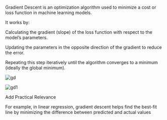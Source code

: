 Gradient Descent is an optimization algorithm used to minimize a cost or loss function in machine learning models.

It works by:

Calculating the gradient (slope) of the loss function with respect to the model’s parameters.

Updating the parameters in the opposite direction of the gradient to reduce the error.

Repeating this step iteratively until the algorithm converges to a minimum (ideally the global minimum).

![gd](https://github.com/user-attachments/assets/be4bc3fc-f478-4cff-b858-b159e3976568)

![gd1](https://github.com/user-attachments/assets/cf8c107d-4a78-4445-8140-f9d82098451a)

Add Practical Relevance
 
For example, in linear regression, gradient descent helps find the best-fit line by minimizing the difference between predicted and actual values

